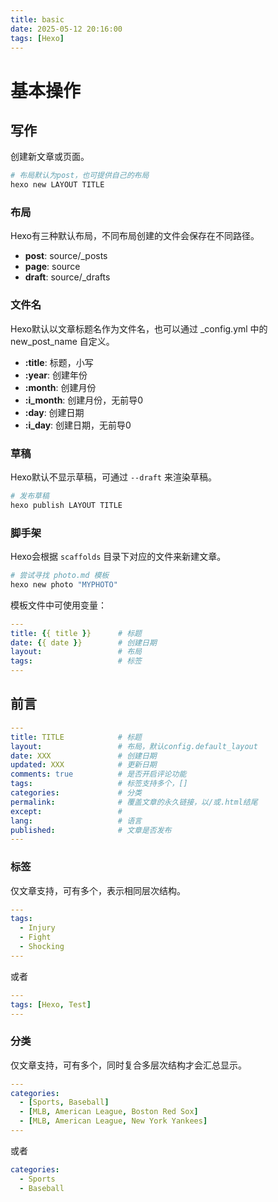 ```yaml
---
title: basic
date: 2025-05-12 20:16:00
tags: [Hexo]
---
```



# 基本操作


## 写作

创建新文章或页面。
```bash
# 布局默认为post，也可提供自己的布局
hexo new LAYOUT TITLE
```


### 布局

Hexo有三种默认布局，不同布局创建的文件会保存在不同路径。
- **post**: source/_posts
- **page**: source
- **draft**: source/_drafts


### 文件名

Hexo默认以文章标题名作为文件名，也可以通过 _config.yml 中的 new_post_name 自定义。
- **:title**: 标题，小写
- **:year**: 创建年份
- **:month**: 创建月份
- **:i_month**: 创建月份，无前导0
- **:day**: 创建日期
- **:i_day**: 创建日期，无前导0


### 草稿

Hexo默认不显示草稿，可通过 `--draft` 来渲染草稿。
```bash
# 发布草稿
hexo publish LAYOUT TITLE
```


### 脚手架

Hexo会根据 `scaffolds` 目录下对应的文件来新建文章。
```bash
# 尝试寻找 photo.md 模板
hexo new photo "MYPHOTO"
```

模板文件中可使用变量：
```yml
---
title: {{ title }}      # 标题
date: {{ date }}        # 创建日期
layout:                 # 布局
tags:                   # 标签
---
```


## 前言

```yml
---
title: TITLE            # 标题
layout:                 # 布局，默认config.default_layout
date: XXX               # 创建日期
updated: XXX            # 更新日期
comments: true          # 是否开启评论功能
tags:                   # 标签支持多个，[]
categories:             # 分类
permalink:              # 覆盖文章的永久链接，以/或.html结尾
except:                 # 
lang:                   # 语言
published:              # 文章是否发布
---
```


### 标签

仅文章支持，可有多个，表示相同层次结构。
```yml
---
tags:
  - Injury
  - Fight
  - Shocking
---
```

或者
```yml
---
tags: [Hexo, Test]
---
```


### 分类

仅文章支持，可有多个，同时复合多层次结构才会汇总显示。
```yml
---
categories:
  - [Sports, Baseball]
  - [MLB, American League, Boston Red Sox]
  - [MLB, American League, New York Yankees]
---
```

或者
```yml
categories:
  - Sports
  - Baseball
```